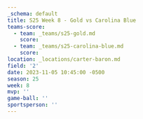```yaml
---
_schema: default
title: S25 Week 8 - Gold vs Carolina Blue
teams-score:
  - team: _teams/s25-gold.md
    score:
  - team: _teams/s25-carolina-blue.md
    score:
location: _locations/carter-baron.md
field: '2'
date: 2023-11-05 10:45:00 -0500
season: 25
week: 8
mvp: ''
game-ball: ''
sportsperson: ''
---
```

